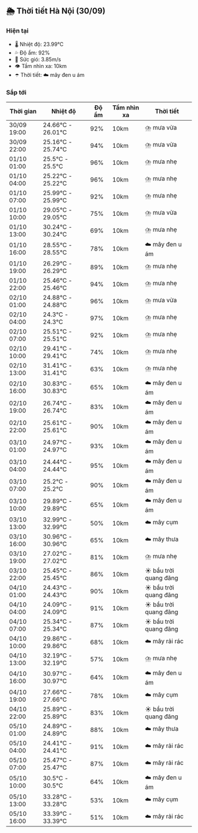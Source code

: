 ## 🌦️ Thời tiết Hà Nội (30/09)

### Hiện tại

- 🌡️ Nhiệt độ: 23.99℃
- 💦 Độ ẩm: 92%
- 💨 Sức gió: 3.85m/s
- 👁️ Tầm nhìn xa: 10km
- ☂️ Thời tiết: ☁️ mây đen u ám

### Sắp tới

| Thời gian | Nhiệt độ | Độ ẩm | Tầm nhìn xa | Thời tiết |
| --- | --- | --- | --- | --- |
| 30/09 19:00 | 24.66℃ - 26.01℃ | 92% | 10km | ⛈️ mưa vừa |
| 30/09 22:00 | 25.16℃ - 25.74℃ | 94% | 10km | ⛈️ mưa vừa |
| 01/10 01:00 | 25.5℃ - 25.5℃ | 96% | 10km | ⛈️ mưa nhẹ |
| 01/10 04:00 | 25.22℃ - 25.22℃ | 96% | 10km | ⛈️ mưa nhẹ |
| 01/10 07:00 | 25.99℃ - 25.99℃ | 92% | 10km | ⛈️ mưa nhẹ |
| 01/10 10:00 | 29.05℃ - 29.05℃ | 75% | 10km | ⛈️ mưa vừa |
| 01/10 13:00 | 30.24℃ - 30.24℃ | 69% | 10km | ⛈️ mưa nhẹ |
| 01/10 16:00 | 28.55℃ - 28.55℃ | 78% | 10km | ☁️ mây đen u ám |
| 01/10 19:00 | 26.29℃ - 26.29℃ | 89% | 10km | ⛈️ mưa nhẹ |
| 01/10 22:00 | 25.46℃ - 25.46℃ | 94% | 10km | ⛈️ mưa nhẹ |
| 02/10 01:00 | 24.88℃ - 24.88℃ | 96% | 10km | ⛈️ mưa vừa |
| 02/10 04:00 | 24.3℃ - 24.3℃ | 97% | 10km | ⛈️ mưa nhẹ |
| 02/10 07:00 | 25.51℃ - 25.51℃ | 92% | 10km | ⛈️ mưa nhẹ |
| 02/10 10:00 | 29.41℃ - 29.41℃ | 74% | 10km | ⛈️ mưa nhẹ |
| 02/10 13:00 | 31.41℃ - 31.41℃ | 63% | 10km | ⛈️ mưa nhẹ |
| 02/10 16:00 | 30.83℃ - 30.83℃ | 65% | 10km | ☁️ mây đen u ám |
| 02/10 19:00 | 26.74℃ - 26.74℃ | 83% | 10km | ☁️ mây đen u ám |
| 02/10 22:00 | 25.61℃ - 25.61℃ | 90% | 10km | ☁️ mây đen u ám |
| 03/10 01:00 | 24.97℃ - 24.97℃ | 93% | 10km | ☁️ mây đen u ám |
| 03/10 04:00 | 24.44℃ - 24.44℃ | 95% | 10km | ☁️ mây đen u ám |
| 03/10 07:00 | 25.2℃ - 25.2℃ | 90% | 10km | ☁️ mây đen u ám |
| 03/10 10:00 | 29.89℃ - 29.89℃ | 65% | 10km | ☁️ mây đen u ám |
| 03/10 13:00 | 32.99℃ - 32.99℃ | 50% | 10km | ☁️ mây cụm |
| 03/10 16:00 | 30.96℃ - 30.96℃ | 65% | 10km | ☁️ mây thưa |
| 03/10 19:00 | 27.02℃ - 27.02℃ | 81% | 10km | ⛈️ mưa nhẹ |
| 03/10 22:00 | 25.45℃ - 25.45℃ | 86% | 10km | ☀️ bầu trời quang đãng |
| 04/10 01:00 | 24.43℃ - 24.43℃ | 90% | 10km | ☀️ bầu trời quang đãng |
| 04/10 04:00 | 24.09℃ - 24.09℃ | 91% | 10km | ☀️ bầu trời quang đãng |
| 04/10 07:00 | 25.34℃ - 25.34℃ | 87% | 10km | ☀️ bầu trời quang đãng |
| 04/10 10:00 | 29.86℃ - 29.86℃ | 68% | 10km | ☁️ mây rải rác |
| 04/10 13:00 | 32.19℃ - 32.19℃ | 57% | 10km | ⛈️ mưa nhẹ |
| 04/10 16:00 | 30.97℃ - 30.97℃ | 64% | 10km | ☁️ mây đen u ám |
| 04/10 19:00 | 27.66℃ - 27.66℃ | 78% | 10km | ☁️ mây cụm |
| 04/10 22:00 | 25.89℃ - 25.89℃ | 83% | 10km | ☀️ bầu trời quang đãng |
| 05/10 01:00 | 24.89℃ - 24.89℃ | 88% | 10km | ☁️ mây thưa |
| 05/10 04:00 | 24.41℃ - 24.41℃ | 91% | 10km | ☁️ mây rải rác |
| 05/10 07:00 | 25.47℃ - 25.47℃ | 87% | 10km | ☁️ mây rải rác |
| 05/10 10:00 | 30.5℃ - 30.5℃ | 64% | 10km | ☁️ mây đen u ám |
| 05/10 13:00 | 33.28℃ - 33.28℃ | 53% | 10km | ☁️ mây cụm |
| 05/10 16:00 | 33.39℃ - 33.39℃ | 51% | 10km | ☁️ mây rải rác |
